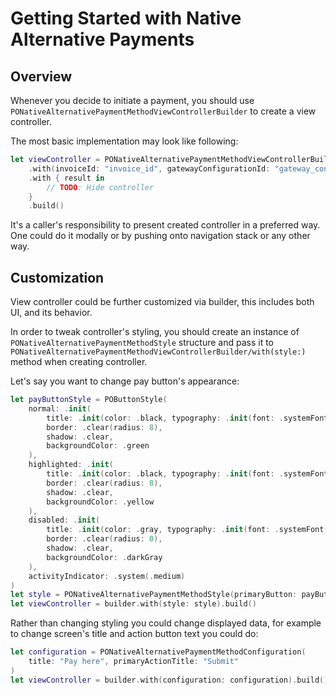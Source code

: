 # Getting Started with Native Alternative Payments

## Overview

Whenever you decide to initiate a payment, you should use ``PONativeAlternativePaymentMethodViewControllerBuilder`` to
create a view controller.

The most basic implementation may look like following:

```swift
let viewController = PONativeAlternativePaymentMethodViewControllerBuilder
    .with(invoiceId: "invoice_id", gatewayConfigurationId: "gateway_configuration_id")
    .with { result in
        // TODO: Hide controller
    }
    .build()
```

It's a caller's responsibility to present created controller in a preferred way. One could do it modally or by pushing
onto navigation stack or any other way.

## Customization

View controller could be further customized via builder, this includes both UI, and its behavior.

In order to tweak controller's styling, you should create an instance of ``PONativeAlternativePaymentMethodStyle`` structure
and pass it to ``PONativeAlternativePaymentMethodViewControllerBuilder/with(style:)`` method when creating controller.  

Let's say you want to change pay button's appearance:

```swift
let payButtonStyle = POButtonStyle(
    normal: .init(
        title: .init(color: .black, typography: .init(font: .systemFont(ofSize: 14), textStyle: .body)),
        border: .clear(radius: 8),
        shadow: .clear,
        backgroundColor: .green
    ),
    highlighted: .init(
        title: .init(color: .black, typography: .init(font: .systemFont(ofSize: 14), textStyle: .body)),
        border: .clear(radius: 8),
        shadow: .clear,
        backgroundColor: .yellow
    ),
    disabled: .init(
        title: .init(color: .gray, typography: .init(font: .systemFont(ofSize: 14), textStyle: .body)),
        border: .clear(radius: 0),
        shadow: .clear,
        backgroundColor: .darkGray
    ),
    activityIndicator: .system(.medium)
)
let style = PONativeAlternativePaymentMethodStyle(primaryButton: payButtonStyle)
let viewController = builder.with(style: style).build()
```

Rather than changing styling you could change displayed data, for example to change screen's title and action button text
you could do:

```swift
let configuration = PONativeAlternativePaymentMethodConfiguration(
    title: "Pay here", primaryActionTitle: "Submit"
)
let viewController = builder.with(configuration: configuration).build()
```
